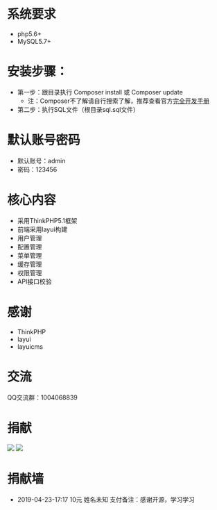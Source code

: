系统要求
===============
 + php5.6+
 + MySQL5.7+

安装步骤：
===============
 + 第一步：跟目录执行 Composer install 或 Composer update
    + 注：Composer不了解请自行搜索了解，推荐查看官方[完全开发手册](https://www.kancloud.cn/manual/thinkphp5_1/353948)
 + 第二步：执行SQL文件（根目录sql.sql文件）
 
默认账号密码
===============
 + 默认账号：admin
 + 密码：123456

核心内容
===============
 + 采用ThinkPHP5.1框架
 + 前端采用layui构建
 + 用户管理
 + 配置管理
 + 菜单管理
 + 缓存管理
 + 权限管理
 + API接口校验
 
感谢
===============
 + ThinkPHP
 + layui
 + layuicms

交流
===============
QQ交流群：1004068839
 
 捐献
===============
![](http://blog.zhuangjun.top/images/wx_reward.png) 
![](http://blog.zhuangjun.top/images/ali_reward.png) 

 捐献墙
===============
 + 2019-04-23-17:17 10元 姓名未知  支付备注：感谢开源，学习学习 
